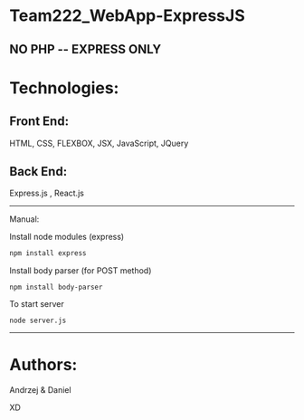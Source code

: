 # Team222_WebApp-ExpressJS

## NO PHP --  EXPRESS ONLY ##

# Technologies:
## Front End:

HTML, CSS, FLEXBOX, JSX, JavaScript, JQuery

## Back End: 
Express.js , React.js

_____________________________________________________________________________________


Manual:

Install node modules (express)
```bash 
npm install express
 ```
 
Install body parser (for POST method)
 ``` 
npm install body-parser
 ```
 To start server
  ``` !bash 
node server.js
 ```
 _____________________________________________________________________________________

# Authors:

Andrzej & Daniel

XD
